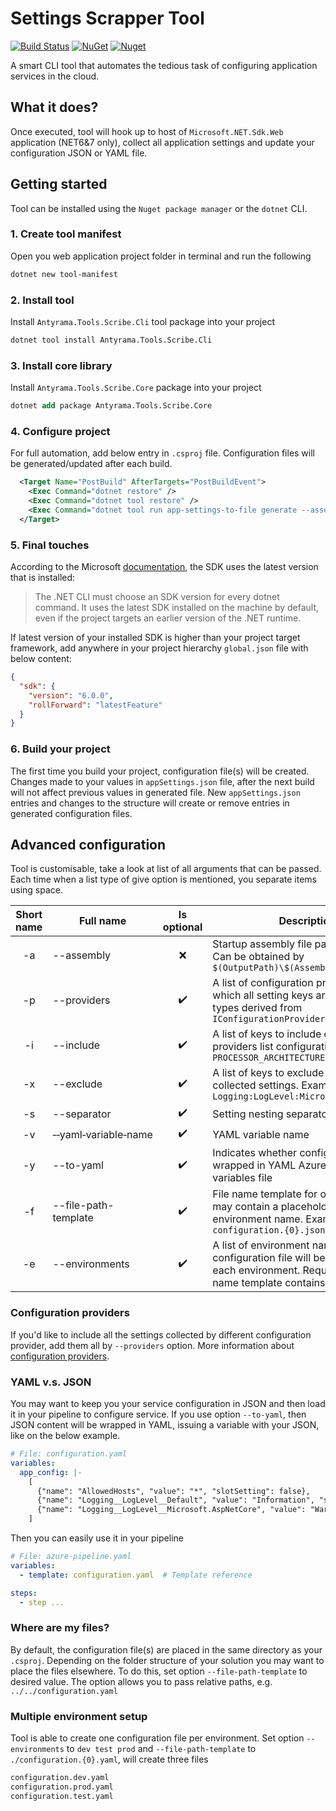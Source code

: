 # Settings Scrapper Tool

[![Build Status](https://github.com/antyrama/SettingsScrapperTool/workflows/Build%20and%20test%20each%20commit/badge.svg)](https://github.com/antyrama/SettingsScrapperTool/actions?query=workflow%3ABuild%20and%20test%20each%20commit) 
[![NuGet](https://img.shields.io/nuget/v/Antyrama.Tools.Scribe.Cli.svg)](https://nuget.org/packages/Antyrama.Tools.Scribe.Cli) 
[![Nuget](https://img.shields.io/nuget/dt/Antyrama.Tools.Scribe.Cli.svg)](https://nuget.org/packages/Antyrama.Tools.Scribe.Cli)

A smart CLI tool that automates the tedious task of configuring application services in the cloud.

## What it does?
Once executed, tool will hook up to host of `Microsoft.NET.Sdk.Web` application (NET6&7 only), collect all application settings and update your configuration JSON or YAML file.

## Getting started
Tool can be installed using the `Nuget package manager` or the `dotnet` CLI.

### 1. Create tool manifest
Open you web application project folder in terminal and run the following
``` ps
dotnet new tool-manifest
```

### 2. Install tool
Install `Antyrama.Tools.Scribe.Cli` tool package into your project
``` ps
dotnet tool install Antyrama.Tools.Scribe.Cli
```

### 3. Install core library
Install `Antyrama.Tools.Scribe.Core` package into your project
``` ps
dotnet add package Antyrama.Tools.Scribe.Core
```

### 4. Configure project
For full automation, add below entry in `.csproj` file. Configuration files will be generated/updated after each build.
``` xml
  <Target Name="PostBuild" AfterTargets="PostBuildEvent">
    <Exec Command="dotnet restore" />
    <Exec Command="dotnet tool restore" />
    <Exec Command="dotnet tool run app-settings-to-file generate --assembly $(OutputPath)\$(AssemblyName).dll " />
  </Target>
```

### 5. Final touches
According to the Microsoft [documentation](https://learn.microsoft.com/en-us/dotnet/core/versions/selection#the-sdk-uses-the-latest-installed-version), the SDK uses the latest version that is installed:
> The .NET CLI must choose an SDK version for every dotnet command. It uses the latest SDK installed on the machine by default, even if the project targets an earlier version of the .NET runtime.

If latest version of your installed SDK is higher than your project target framework, add anywhere in your project hierarchy `global.json` file with below content:
``` json
{
  "sdk": {
    "version": "6.0.0",
    "rollForward": "latestFeature"
  }
}
```

### 6. Build your project
The first time you build your project, configuration file(s) will be created. 
Changes made to your values in `appSettings.json` file, after the next build will not affect previous values in generated file.
New `appSettings.json` entries and changes to the structure will create or remove entries in generated configuration files.

## Advanced configuration
Tool is customisable, take a look at list of all arguments that can be passed. Each time when a list type of give option is mentioned, you separate items using space.

| Short name | Full name | Is optional | Description | Default value |
|:----------:|-----------|:-----------:|-------------|---------------|
| -a | --assembly | :x: | Startup assembly file path and name. Can be obtained by `$(OutputPath)\$(AssemblyName).dll` | |
| -p | --providers | :heavy_check_mark: | A list of configuration providers from which all setting keys are taken. All types derived from `IConfigurationProvider` | `JsonConfigurationProvider` |
| -i | --include | :heavy_check_mark: | A list of keys to include despite of providers list configuration. Example: `PROCESSOR_ARCHITECTURE` | |
| -x | --exclude | :heavy_check_mark: | A list of keys to exclude from all collected settings. Example: `Logging:LogLevel:Microsoft.AspNetCore` | |
| -s | --separator | :heavy_check_mark: | Setting nesting separator | `__` (double underscore) |
| -v | &#x2011;&#x2011;yaml&#x2011;variable&#x2011;name | :heavy_check_mark: | YAML variable name | `app_config` |
| -y | --to-yaml | :heavy_check_mark: | Indicates whether configuration wrapped in YAML Azure DevOps variables file | `false` |
| -f | --file-path-template | :heavy_check_mark: | File name template for output. Template may contain a placeholder for environment name. Example: `configuration.{0}.json` | `./configuration.json` |
| -e | --environments | :heavy_check_mark: | A list of environment names. Separate configuration file will be created per each environment. Required when file name template contains placeholder | |

### Configuration providers
If you'd like to include all the settings collected by different configuration provider, add them all by `--providers` option. More information about [configuration providers](https://learn.microsoft.com/en-us/dotnet/core/extensions/configuration-providers).

### YAML v.s. JSON
You may want to keep you your service configuration in JSON and then load it in your pipeline to configure service. If you use option `--to-yaml`, then JSON content will be wrapped in YAML, issuing a variable with your JSON, like on the below example.
``` yaml
# File: configuration.yaml
variables:
  app_config: |-
    [
      {"name": "AllowedHosts", "value": "*", "slotSetting": false},
      {"name": "Logging__LogLevel__Default", "value": "Information", "slotSetting": false},
      {"name": "Logging__LogLevel__Microsoft.AspNetCore", "value": "Warning", "slotSetting": false}
    ]
```
Then you can easily use it in your pipeline
``` yaml
# File: azure-pipeline.yaml
variables:
  - template: configuration.yaml  # Template reference

steps:
  - step ...
```

### Where are my files?
By default, the configuration file(s) are placed in the same directory as your `.csproj`. Depending on the folder structure of your solution you may want to place the files elsewhere. 
To do this, set option `--file-path-template` to desired value. The option allows you to pass relative paths, e.g. `../../configuration.yaml`

### Multiple environment setup
Tool is able to create one configuration file per environment. Set option `--environments` to `dev test prod` and `--file-path-template` to `./configuration.{0}.yaml`, will create three files
``` ps
configuration.dev.yaml 
configuration.prod.yaml
configuration.test.yaml
```
